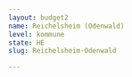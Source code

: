 ```yaml
---
layout: budget2
name: Reichelsheim (Odenwald)
level: kommune
state: HE
slug: Reichelsheim-Odenwald

---
```



